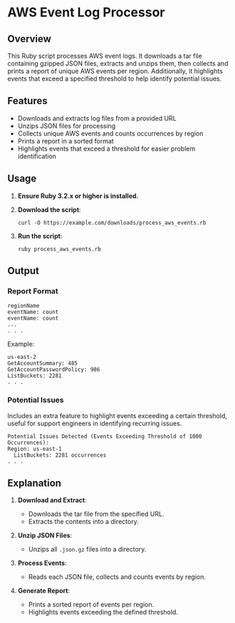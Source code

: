 # AWS Event Log Processor

## Overview

This Ruby script processes AWS event logs. It downloads a tar file containing gzipped JSON files, extracts and unzips them, then collects and prints a report of unique AWS events per region. Additionally, it highlights events that exceed a specified threshold to help identify potential issues.

## Features

- Downloads and extracts log files from a provided URL
- Unzips JSON files for processing
- Collects unique AWS events and counts occurrences by region
- Prints a report in a sorted format
- Highlights events that exceed a threshold for easier problem identification

## Usage

1. **Ensure Ruby 3.2.x or higher is installed.**

2. **Download the script**:
   ```
   curl -O https://example.com/downloads/process_aws_events.rb
   ```

3. **Run the script**:
   ```
   ruby process_aws_events.rb
   ```

## Output

### Report Format

```
regionName
eventName: count
eventName: count
...
. . .
```

Example:
```
us-east-2
GetAccountSummary: 485
GetAccountPasswordPolicy: 986
ListBuckets: 2281
. . .
```

### Potential Issues

Includes an extra feature to highlight events exceeding a certain threshold, useful for support engineers in identifying recurring issues.

```
Potential Issues Detected (Events Exceeding Threshold of 1000 Occurrences):
Region: us-east-1
  ListBuckets: 2281 occurrences
. . .
```

## Explanation

1. **Download and Extract**:
   - Downloads the tar file from the specified URL.
   - Extracts the contents into a directory.

2. **Unzip JSON Files**:
   - Unzips all `.json.gz` files into a directory.

3. **Process Events**:
   - Reads each JSON file, collects and counts events by region.

4. **Generate Report**:
   - Prints a sorted report of events per region.
   - Highlights events exceeding the defined threshold.

